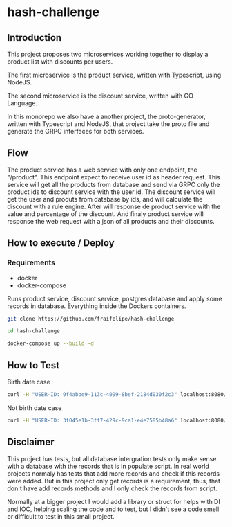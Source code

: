 # hash-challenge

## Introduction 
This project proposes two microservices working together to display a product list with discounts per users.

The first microservice is the product service, written with Typescript, using NodeJS. 

The second microservice is the discount service, written with GO Language.

In this monorepo we also have a another project, the proto-generator, written with Typescript and NodeJS, that project take the proto file and generate the GRPC interfaces for both services.

## Flow

The product service has a web service with only one endpoint, the "/product". This endpoint expect to receive user id as header request. This service will get all the products from database and send via GRPC only the product ids to discount service with the user id. The discount service will get the user and produts from database by ids, and will calculate the discount with a rule engine. After will response de product service with the value and percentage of the discount. And finaly product service will response the web request with a json of all products and their discounts.


## How to execute / Deploy

### Requirements
* docker
* docker-compose

Runs product service, discount service, postgres database and apply some records in database. Everything inside the Dockers containers.

```sh
git clone https://github.com/fraifelipe/hash-challenge

cd hash-challenge

docker-compose up --build -d
```

## How to Test

Birth date case
```sh
curl -H "USER-ID: 9f4abbe9-113c-4099-8bef-2184d030f2c3" localhost:8080/product
```

Not birth date case
```sh
curl -H "USER-ID: 3f045e1b-3ff7-429c-9ca1-e4e7585b48a6" localhost:8080/product
```

## Disclaimer
This project has tests, but all database intergration tests only make sense with a database with the records that is in populate script. In real world projects normaly has tests that add more records and check if this records were added. But in this project only get records is a requirement, thus, that don't have add records methods and I only check the records from script.

Normally at a bigger project I would add a library or struct for helps with DI and IOC, helping scaling the code and to test, but I didn't see a code smell or difficult to test in this small project.
